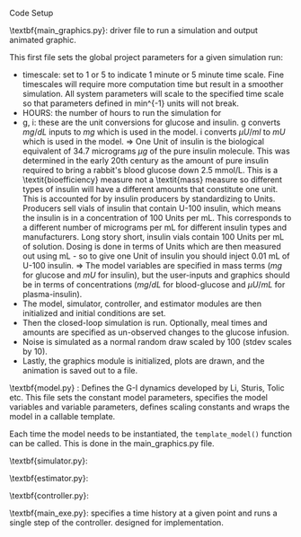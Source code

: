 Code Setup

\textbf{main_graphics.py}: driver file to run a simulation and output animated graphic.

This first file sets the global project parameters for a given simulation run:
- timescale: set to 1 or 5 to indicate 1 minute or 5 minute time scale. Fine timescales will require more computation time but result in a smoother simulation. All system parameters will scale to the specified time scale so that parameters defined in min^{-1} units will not break.
- HOURS: the number of hours to run the simulation for
- g, i: these are the unit conversions for glucose and insulin. g converts $mg/dL$ inputs to $mg$ which is used in the model. i converts $\mu U/ml$ to $mU$ which is used in the model.
	=> One Unit of insulin is the biological equivalent of 34.7 micrograms $\mu g$ of the pure insulin molecule. This was determined in the early 20th century as the amount of pure insulin required to bring a rabbit's blood glucose down 2.5 mmol/L. This is a \textit{bioefficiency} measure not a \textit{mass} measure so different types of insulin will have a different amounts that constitute one unit. This is accounted for by insulin producers by standardizing to Units. Producers sell vials of insulin that contain U-100 insulin, which means the insulin is in a concentration of 100 Units per mL. This corresponds to a different number of micrograms per mL for different insulin types and manufacturers. Long story short, insulin vials contain 100 Units per mL of solution. Dosing is done in terms of Units which are then measured out using mL - so to give one Unit of insulin you should inject 0.01 mL of U-100 insulin. 
	=> The model variables are specified in mass terms ($mg$ for glucose and $mU$ for insulin), but the user-inputs and graphics should be in terms of concentrations ($mg/dL$ for blood-glucose and $\mu U/mL$ for plasma-insulin). 
- The model, simulator, controller, and estimator modules are then initialized and initial conditions are set.
- Then the closed-loop simulation is run. Optionally, meal times and amounts are specified as un-observed changes to the glucose infusion.
- Noise is simulated as a normal random draw scaled by 100 (stdev scales by 10). 
- Lastly, the graphics module is initialized, plots are drawn, and the animation is saved out to a file. 


\textbf{model.py} : Defines the G-I dynamics developed by Li, Sturis, Tolic etc. 
This file sets the constant model parameters, specifies the model variables and variable parameters, defines scaling constants and wraps the model in a callable template. 

Each time the model needs to be instantiated, the `template_model()` function can be called. This is done in the main_graphics.py file.

\textbf{simulator.py}:

\textbf{estimator.py}:

\textbf{controller.py}:

\textbf{main_exe.py}: specifies a time history at a given point and runs a single step of the controller. designed for implementation. 